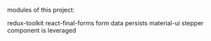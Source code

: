 modules of this project:

redux-toolkit
react-final-forms
form data persists
material-ui stepper component is leveraged
